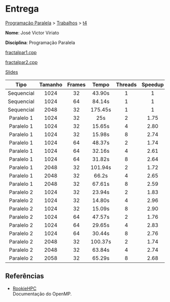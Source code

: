 # Entrega
[Programação Paralela](https://github.com/jviriato/elc139-2019a) > [Trabalhos](trabalhos) > [t4](/trabalhos/t4)

**Nome**: José Victor Viriato

**Disciplina**: Programação Paralela

[fractalpar1.cpp](fractal/openmp_fractal/fractalpar1.cpp)

[fractalpar2.cpp](fractal/openmp_fractal/fractalpar2.cpp)

[Slides](t4paralela.pdf)

|     Tipo    | Tamanho | Frames |   Tempo  | Threads | Speedup |
|:-----------:|:-------:|:------:|:--------:|:-------:|:-------:|
|  Sequencial |   1024  |   32   |  43.90s  |    1    |    1        |
|  Sequencial |   1024  |   64   |  84.14s  |    1    |    1        |
|  Sequencial |   2048  |   32   |  175.45s |    1    |    1        |
|  Paralelo 1 |   1024  |   32   |    25s   |    2    |    1.75     |
|  Paralelo 1 |   1024  |   32   |  15.65s  |    4    |    2.80     |
|  Paralelo 1 |   1024  |   32   |  15.98s  |    8    |    2.74     |
|  Paralelo 1 |   1024  |   64   |  48.37s  |    2    |    1.74     |
|  Paralelo 1 |   1024  |   64   |  32.16s  |    4    |    2.61     |
|  Paralelo 1 |   1024  |   64   |  31.82s  |    8    |    2.64     |
|  Paralelo 1 |   2048  |   32   |  101.94s |    2    |    1.72     |
|  Paralelo 1 |   2048  |   32   |   66.2s  |    4    |    2.65     |
|  Paralelo 1 |   2048  |   32   |  67.61s  |    8    |    2.59     |
|  Paralelo 2 |   1024  |   32   |  23.94s  |    2    |    1.83     |
|  Paralelo 2 |   1024  |   32   |  14.80s  |    4    |    2.96     |
|  Paralelo 2 |   1024  |   32   |  15.09s  |    8    |    2.90     |
|  Paralelo 2 |   1024  |   64   |  47.57s  |    2    |    1.76     |
|  Paralelo 2 |   1024  |   64   |  29.65s  |    4    |    2.83     |
|  Paralelo 2 |   1024  |   64   |  30.44s  |    8    |    2.76     |
|  Paralelo 2 |   2048  |   32   |  100.37s |    2    |    1.74     |
|  Paralelo 2 |   2048  |   32   |  63.84s  |    4    |    2.74     |
|  Paralelo 2 |   2058  |   32   |  65.29s  |    8    |    2.68     |

  ## Referências

- [RookieHPC](https://rookiehpc.com/openmp/docs/)  
  Documentação do OpenMP.
